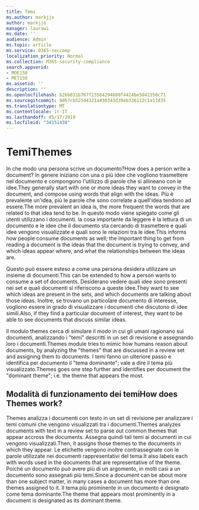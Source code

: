 ```yaml
---
title: Temi
ms.author: markjjo
author: markjjo
manager: laurawi
ms.date: ''
audience: Admin
ms.topic: article
ms.service: O365-seccomp
localization_priority: Normal
ms.collection: M365-security-compliance
search.appverid:
- MOE150
- MET150
ms.assetid: ''
description: ''
ms.openlocfilehash: b26b031b767f23504294880f4424be5042350c71
ms.sourcegitcommit: 9d67cb52544321a430343d39eb336112c1a11d35
ms.translationtype: MT
ms.contentlocale: it-IT
ms.lasthandoff: 05/17/2019
ms.locfileid: "34151438"
---
```

# <a name="themes"></a><span data-ttu-id="b09ad-102">Temi</span><span class="sxs-lookup"><span data-stu-id="b09ad-102">Themes</span></span>
<span data-ttu-id="b09ad-103">In che modo una persona scrive un documento?</span><span class="sxs-lookup"><span data-stu-id="b09ad-103">How does a person write a document?</span></span> <span data-ttu-id="b09ad-104">In genere iniziano con una o più idee che vogliono trasmettere nel documento e compongono l'utilizzo di parole che si allineano con le idee.</span><span class="sxs-lookup"><span data-stu-id="b09ad-104">They generally start with one or more ideas they want to convey in the document, and compose using words that align with the ideas.</span></span> <span data-ttu-id="b09ad-105">Più è prevalente un'idea, più le parole che sono correlate a quell'idea tendono ad essere.</span><span class="sxs-lookup"><span data-stu-id="b09ad-105">The more prevalent an idea is, the more frequent the words that are related to that idea tend to be.</span></span> <span data-ttu-id="b09ad-106">In questo modo viene spiegato come gli utenti utilizzano i documenti. la cosa importante da leggere è la lettura di un documento e le idee che il documento sta cercando di trasmettere e quali idee vengono visualizzate e quali sono le relazioni tra le idee.</span><span class="sxs-lookup"><span data-stu-id="b09ad-106">This informs how people consume documents as well; the important thing to get from reading a document is the ideas that the document is trying to convey, and which ideas appear where, and what the relationships between the ideas are.</span></span>

<span data-ttu-id="b09ad-107">Questo può essere esteso a come una persona desidera utilizzare un insieme di documenti.</span><span class="sxs-lookup"><span data-stu-id="b09ad-107">This can be extended to how a person wants to consume a set of documents.</span></span> <span data-ttu-id="b09ad-108">Desiderano vedere quali idee sono presenti nei set e quali documenti si riferiscono a queste idee.</span><span class="sxs-lookup"><span data-stu-id="b09ad-108">They want to see which ideas are present in the sets, and which documents are talking about those ideas.</span></span> <span data-ttu-id="b09ad-109">Inoltre, se trovano un particolare documento di interesse, vogliono essere in grado di visualizzare i documenti che discutono di idee simili.</span><span class="sxs-lookup"><span data-stu-id="b09ad-109">Also, if they find a particular document of interest, they want to be able to see documents that discuss similar ideas.</span></span>

<span data-ttu-id="b09ad-110">Il modulo themes cerca di simulare il modo in cui gli umani ragionano sui documenti, analizzando i "temi" descritti in un set di revisione e assegnando loro i documenti.</span><span class="sxs-lookup"><span data-stu-id="b09ad-110">Themes module tries to mimic how humans reason about documents, by analyzing the "themes" that are discussed in a review set and assigning them to documents.</span></span> <span data-ttu-id="b09ad-111">I temi fanno un ulteriore passo e identifica per documento il "tema dominante"; vale a dire il tema più visualizzato.</span><span class="sxs-lookup"><span data-stu-id="b09ad-111">Themes goes one step further and identifies per document the "dominant theme"; i.e. the theme that appears the most.</span></span>

## <a name="how-does-themes-work"></a><span data-ttu-id="b09ad-112">Modalità di funzionamento dei temi</span><span class="sxs-lookup"><span data-stu-id="b09ad-112">How does Themes work?</span></span>
<span data-ttu-id="b09ad-113">Themes analizza i documenti con testo in un set di revisione per analizzare i temi comuni che vengono visualizzati tra i documenti.</span><span class="sxs-lookup"><span data-stu-id="b09ad-113">Themes analyzes documents with text in a review set to parse out common themes that appear accross the documents.</span></span> <span data-ttu-id="b09ad-114">Assegna quindi tali temi ai documenti in cui vengono visualizzati.</span><span class="sxs-lookup"><span data-stu-id="b09ad-114">Then, it assigns those themes to the documents in which they appear.</span></span> <span data-ttu-id="b09ad-115">Le etichette vengono inoltre contrassegnate con le parole utilizzate nei documenti rappresentativi del tema.</span><span class="sxs-lookup"><span data-stu-id="b09ad-115">It also labels each with words used in the documents that are representative of the theme.</span></span> <span data-ttu-id="b09ad-116">Poiché un documento può avere più di un argomento, in molti casi a un documento sono assegnati più temi.</span><span class="sxs-lookup"><span data-stu-id="b09ad-116">Since a document can be about more than one subject matter, in many cases a document has more than one themes assigned to it.</span></span> <span data-ttu-id="b09ad-117">Il tema più prominente in un documento è designato come tema dominante.</span><span class="sxs-lookup"><span data-stu-id="b09ad-117">The theme that appears most prominently in a document is designated as its dominant theme.</span></span>